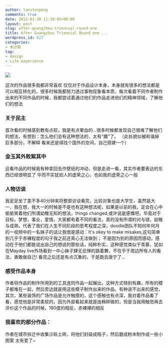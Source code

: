 ```yaml
---
author: lanstonpeng
comments: true
date: 2012-01-30 11:19:05+00:00
layout: post
slug: after-guangzhou-triennial-round-one
title: After Guangzhou Triennial Round one ...
wordpress_id: 627
categories:
- 未分类
tag:
- design
- Life experience
---
```


[![](http://files.blogcn.com/wp05/M00/03/BD/wKgKDE8mTikAAAAAAAbpt22GuOg222.png)](http://files.blogcn.com/wp05/M00/03/BD/wKgKDE8mTikAAAAAAAbpt22GuOg222.png)

这次的作品很多我都非常喜欢
仅仅对于作品设计本身，本身就有很多的想法都是可以相互转化的，很多时候我都努力透过事物现象看本质，每次看着不同作者制作出来的不同作品的时候，我都尝试着通过他们的作品走进他们的精神领域，了解他们的想法


### 关于民主


首次看的时候感到教有点软，我是有点晕血的...很多时候都发现自己很难了解他们的想法，有想到：怎么他们会有这种想法的，太有“趣”了。
（此处貌似被和谐掉巨多部分，不解释
看来还是得找个国外的空间，自己搭建一个）


### 金玉其外败絮其中<!-- more -->



远看作品的时候我有种拿回去作壁纸的冲动，但是走进一看，其实作者要表达的东西已经很明显了
华而不实犹如人的虚荣之心，也如我的虚荣之心一般


### 人物访谈


我足足坐了差不多40分钟来将整部访谈看完，比较对象也是大学生，虽然是大一，我在想，我大一的时候是不是也有这种想法呢，如果是以前的我，定会在心中偷偷笑着他们所谓幼稚无知的想法，things changed,或许说是感慨吧，毕竟对于目标，梦想，事业，爱情，大家都有着不同的看法，真的没有所谓的对与错，幼稚与成熟，代表了我们在人生不同阶段的思考程度之深，doodle团队不知何年何月的一视频中的一名妹子的话让我很是感动：It's okey to make misakes,这句简单到几乎于赤裸程度的句子我之前还真心无法做到；
不是因为别的原因而感动，感动在于他们都能说出自己的想说的那些话，纯粹朴实，这种感觉类似于羡慕，犹如在Mayday live外场看到一中心妹子肆无忌惮的跳着舞，不在乎于周边所有人的看法，勇敢做自己!
看完之后还是有点沉重的，于是跑去唐宁了...


### 感受作品本身


作者将作品的制作所用到的工具连同作品一起展出，这种方式特别有趣，所有的模子都堆在一起，然后旁边就是用这些模子制作出来的作品，有种说不出来的感觉，其次，某些装饰的广场作品是允许触摸的，这个感触也有点深，我对着作品看了看，感觉他是非常柔软的，因为外部看起来就是由棉碎做的，但是当我用触觉再去评价这个作品的时候，180度的相反，赤裸裸的相反


###  我喜欢的部分作品：


作者在城市拆迁中收集沙砾土砖，将他们封装成瓶子，然后磨成粉末制作成一些小图案
太有爱了~
